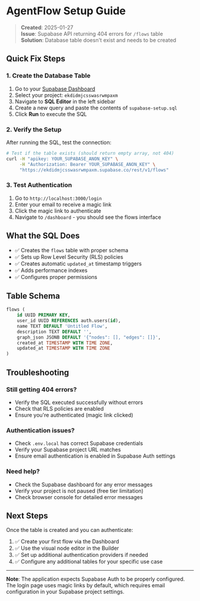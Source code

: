 # AgentFlow Setup Guide

> **Created**: 2025-01-27  
> **Issue**: Supabase API returning 404 errors for `/flows` table  
> **Solution**: Database table doesn't exist and needs to be created

## Quick Fix Steps

### 1. Create the Database Table

1. Go to your [Supabase Dashboard](https://supabase.com/dashboard/projects)
2. Select your project: `ekdidmjcsswasrwmpaxm`
3. Navigate to **SQL Editor** in the left sidebar
4. Create a new query and paste the contents of `supabase-setup.sql`
5. Click **Run** to execute the SQL

### 2. Verify the Setup

After running the SQL, test the connection:

```bash
# Test if the table exists (should return empty array, not 404)
curl -H "apikey: YOUR_SUPABASE_ANON_KEY" \
     -H "Authorization: Bearer YOUR_SUPABASE_ANON_KEY" \
     "https://ekdidmjcsswasrwmpaxm.supabase.co/rest/v1/flows"
```

### 3. Test Authentication

1. Go to `http://localhost:3000/login`
2. Enter your email to receive a magic link
3. Click the magic link to authenticate
4. Navigate to `/dashboard` - you should see the flows interface

## What the SQL Does

- ✅ Creates the `flows` table with proper schema
- ✅ Sets up Row Level Security (RLS) policies
- ✅ Creates automatic `updated_at` timestamp triggers
- ✅ Adds performance indexes
- ✅ Configures proper permissions

## Table Schema

```sql
flows (
    id UUID PRIMARY KEY,
    user_id UUID REFERENCES auth.users(id),
    name TEXT DEFAULT 'Untitled Flow',
    description TEXT DEFAULT '',
    graph_json JSONB DEFAULT '{"nodes": [], "edges": []}',
    created_at TIMESTAMP WITH TIME ZONE,
    updated_at TIMESTAMP WITH TIME ZONE
)
```

## Troubleshooting

### Still getting 404 errors?

- Verify the SQL executed successfully without errors
- Check that RLS policies are enabled
- Ensure you're authenticated (magic link clicked)

### Authentication issues?

- Check `.env.local` has correct Supabase credentials
- Verify your Supabase project URL matches
- Ensure email authentication is enabled in Supabase Auth settings

### Need help?

- Check the Supabase dashboard for any error messages
- Verify your project is not paused (free tier limitation)
- Check browser console for detailed error messages

## Next Steps

Once the table is created and you can authenticate:

1. ✅ Create your first flow via the Dashboard
2. ✅ Use the visual node editor in the Builder
3. ✅ Set up additional authentication providers if needed
4. ✅ Configure any additional tables for your specific use case

---

**Note**: The application expects Supabase Auth to be properly configured. The login page uses magic links by default, which requires email configuration in your Supabase project settings.
